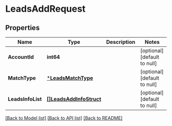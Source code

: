 # LeadsAddRequest

## Properties
Name | Type | Description | Notes
------------ | ------------- | ------------- | -------------
**AccountId** | **int64** |  | [optional] [default to null]
**MatchType** | [***LeadsMatchType**](LeadsMatchType.md) |  | [optional] [default to null]
**LeadsInfoList** | [**[]LeadsAddInfoStruct**](leads_add_info_struct.md) |  | [optional] [default to null]

[[Back to Model list]](../README.md#documentation-for-models) [[Back to API list]](../README.md#documentation-for-api-endpoints) [[Back to README]](../README.md)


